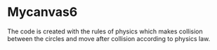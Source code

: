 # Mycanvas6
The code is created with the rules of physics which makes collision between the circles and move after collision according to physics law.
